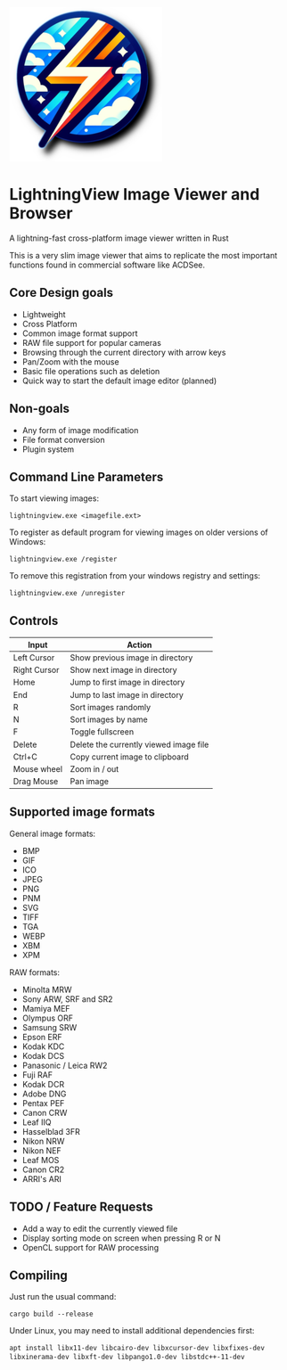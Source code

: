 ![Logo](https://raw.githubusercontent.com/dividebysandwich/LightningView/main/lightningview.png)

# LightningView Image Viewer and Browser
 A lightning-fast cross-platform image viewer written in Rust

This is a very slim image viewer that aims to replicate the most important functions found in commercial software like ACDSee.

## Core Design goals

* Lightweight
* Cross Platform
* Common image format support
* RAW file support for popular cameras
* Browsing through the current directory with arrow keys
* Pan/Zoom with the mouse
* Basic file operations such as deletion
* Quick way to start the default image editor (planned)

## Non-goals

* Any form of image modification
* File format conversion
* Plugin system

## Command Line Parameters

To start viewing images:
```
lightningview.exe <imagefile.ext>
```

To register as default program for viewing images on older versions of Windows:
```
lightningview.exe /register
```

To remove this registration from your windows registry and settings:
```
lightningview.exe /unregister
```


## Controls

| Input | Action |
| ----------- | ----------- |
| Left Cursor | Show previous image in directory |
| Right Cursor | Show next image in directory | 
| Home | Jump to first image in directory |
| End | Jump to last image in directory |
| R | Sort images randomly |
| N | Sort images by name |
| F | Toggle fullscreen |
| Delete | Delete the currently viewed image file |
| Ctrl+C | Copy current image to clipboard |
| Mouse wheel | Zoom in / out |
| Drag Mouse | Pan image|

## Supported image formats

General image formats:

* BMP
* GIF
* ICO
* JPEG
* PNG
* PNM
* SVG
* TIFF
* TGA
* WEBP
* XBM
* XPM

RAW formats:

* Minolta MRW
* Sony ARW, SRF and SR2
* Mamiya MEF
* Olympus ORF
* Samsung SRW
* Epson ERF
* Kodak KDC
* Kodak DCS
* Panasonic / Leica RW2
* Fuji RAF
* Kodak DCR
* Adobe DNG
* Pentax PEF
* Canon CRW
* Leaf IIQ
* Hasselblad 3FR
* Nikon NRW
* Nikon NEF
* Leaf MOS
* Canon CR2
* ARRI's ARI

## TODO / Feature Requests

* Add a way to edit the currently viewed file
* Display sorting mode on screen when pressing R or N
* OpenCL support for RAW processing

## Compiling

Just run the usual command:

```
cargo build --release
```

Under Linux, you may need to install additional dependencies first:

```
apt install libx11-dev libcairo-dev libxcursor-dev libxfixes-dev libxinerama-dev libxft-dev libpango1.0-dev libstdc++-11-dev
```

